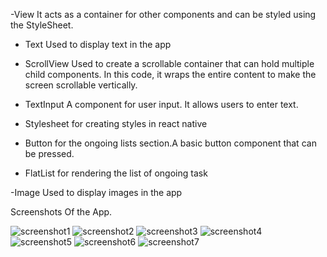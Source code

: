  -View
 It acts as a container for other components and can be styled using the StyleSheet.

- Text
Used to display text in the app

- ScrollView
Used to create a scrollable container that can hold multiple child components. In this code, it wraps the entire content to make the screen scrollable vertically.


- TextInput 
A component for user input. It allows users to enter text.

- Stylesheet for creating styles in react native

- Button for the ongoing lists section.A basic button component that can be pressed.

- FlatList 
 for rendering the list of ongoing task

-Image
 Used to display images in the app


Screenshots Of the App.

![screenshot1](/myApp/assets/sc1.jpg)
![screenshot2](/myApp/assets/sc3.jpg)
![screenshot3](/myApp/assets/sc4.jpg)
![screenshot4](/myApp/assets/sc5.jpg)
![screenshot5](/myApp/assets/sc2.jpg)
![screenshot6](/myApp/assets/sc6.jpg)
![screenshot7](/myApp/assets/sc7.jpg)

